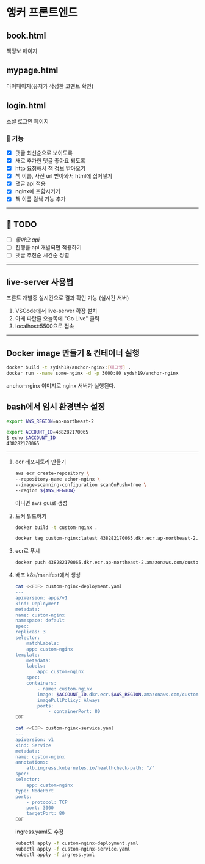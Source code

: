 # 앵커 프론트엔드

## book.html

책정보 페이지

## mypage.html

마이페이지(유저가 작성한 코멘트 확인)

## login.html

소셜 로그인 페이지

### :memo: 기능

- [x] 댓글 최신순으로 보이도록
- [x] 새로 추가한 댓글 좋아요 되도록
- [x] http 요청해서 책 정보 받아오기
- [x] 책 이름, 사진 url 받아와서 html에 집어넣기
- [x] 댓글 api 적용
- [x] nginx에 포함시키기
- [x] 책 이름 검색 기능 추가

---

## :gem: TODO

- [ ] _좋아요 api_
- [ ] 진행률 api 개발되면 적용하기
- [ ] 댓글 추천순 시간순 정렬

---

## live-server 사용법

프론트 개발중 실시간으로 결과 확인 가능 (실시간 서버)

1. VSCode에서 live-server 확장 설치
2. 아래 파란줄 오늘쪽에 "Go Live" 클릭
3. localhost:5500으로 접속

---

## Docker image 만들기 & 컨테이너 실행

```bash
docker build -t sydsh19/anchor-nginx:[태그명] .
docker run --name some-nginx -d -p 3000:80 sydsh19/anchor-nginx
```

anchor-nginx 이미지로 nginx 서버가 실행된다.

## bash에서 임시 환경변수 설정

```bash
export AWS_REGION=ap-northeast-2

export ACCOUNT_ID=438282170065
$ echo $ACCOUNT_ID
438282170065
```

---

1. ecr 레포지토리 만들기

   ```bash
   aws ecr create-repository \
   --repository-name achor-nginx \
   --image-scanning-configuration scanOnPush=true \
   --region ${AWS_REGION}
   ```

   아니면 aws gui로 생성

2. 도커 빌드하기

   ```bash
   docker build -t custom-nginx .

   docker tag custom-nginx:latest 438282170065.dkr.ecr.ap-northeast-2.amazonaws.com/custom-nginx:latest
   ```

3. ecr로 푸시

   ```bash
   docker push 438282170065.dkr.ecr.ap-northeast-2.amazonaws.com/custom-nginx:latest
   ```

4. 배포
   k8s/manifest에서 생성

   ```bash
   cat <<EOF> custom-nginx-deployment.yaml
   ---
   apiVersion: apps/v1
   kind: Deployment
   metadata:
   name: custom-nginx
   namespace: default
   spec:
   replicas: 3
   selector:
       matchLabels:
       app: custom-nginx
   template:
       metadata:
       labels:
           app: custom-nginx
       spec:
       containers:
           - name: custom-nginx
           image: $ACCOUNT_ID.dkr.ecr.$AWS_REGION.amazonaws.com/custom-nginx:latest
           imagePullPolicy: Always
           ports:
               - containerPort: 80
   EOF

   cat <<EOF> custom-nginx-service.yaml
   ---
   apiVersion: v1
   kind: Service
   metadata:
   name: custom-nginx
   annotations:
       alb.ingress.kubernetes.io/healthcheck-path: "/"
   spec:
   selector:
       app: custom-nginx
   type: NodePort
   ports:
       - protocol: TCP
       port: 3000
       targetPort: 80
   EOF

   ```

   ingress.yaml도 수정

   ```bash
   kubectl apply -f custom-nginx-deployment.yaml
   kubectl apply -f custom-nginx-service.yaml
   kubectl apply -f ingress.yaml
   ```
